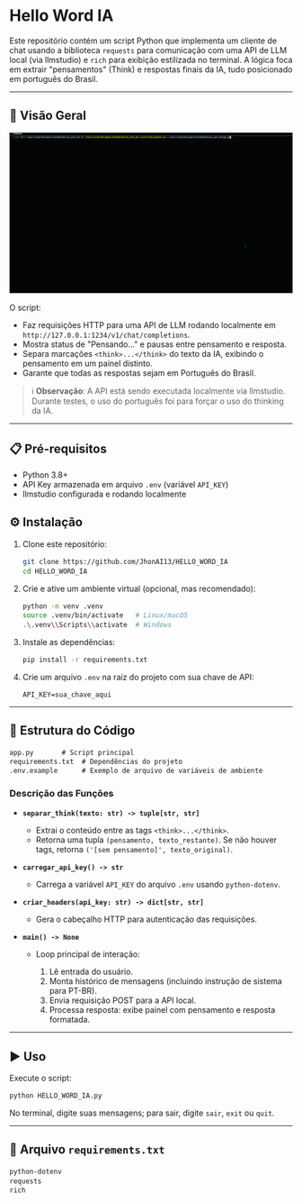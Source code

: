 # Hello Word IA
Este repositório contém um script Python que implementa um cliente de chat usando a biblioteca `requests` para comunicação com uma API de LLM local (via llmstudio) e `rich` para exibição estilizada no terminal. A lógica foca em extrair "pensamentos" (Think) e respostas finais da IA, tudo posicionado em português do Brasil.

---

## 🚀 Visão Geral
![Desmonstração](<arquivo/demonstração.gif>)

O script:

* Faz requisições HTTP para uma API de LLM rodando localmente em `http://127.0.0.1:1234/v1/chat/completions`.
* Mostra status de "Pensando..." e pausas entre pensamento e resposta.
* Separa marcações `<think>...</think>` do texto da IA, exibindo o pensamento em um painel distinto.
* Garante que todas as respostas sejam em Português do Brasil.

> ℹ️ **Observação**: A API está sendo executada localmente via llmstudio. Durante testes, o uso do português foi para forçar o uso do thinking da IA.

---

## 📋 Pré-requisitos

* Python 3.8+
* API Key armazenada em arquivo `.env` (variável `API_KEY`)
* llmstudio configurada e rodando localmente

## ⚙️ Instalação

1. Clone este repositório:

   ```bash
   git clone https://github.com/JhonAI13/HELLO_WORD_IA
   cd HELLO_WORD_IA
   ```

2. Crie e ative um ambiente virtual (opcional, mas recomendado):

   ```bash
   python -m venv .venv
   source .venv/bin/activate   # Linux/macOS
   .\.venv\\Scripts\\activate  # Windows
   ```

3. Instale as dependências:

   ```bash
   pip install -r requirements.txt
   ```

4. Crie um arquivo `.env` na raiz do projeto com sua chave de API:

   ```env
   API_KEY=sua_chave_aqui
   ```

---

## 📂 Estrutura do Código

```
app.py       # Script principal
requirements.txt  # Dependências do projeto
.env.example      # Exemplo de arquivo de variáveis de ambiente
```

### Descrição das Funções

* **`separar_think(texto: str) -> tuple[str, str]`**

  * Extrai o conteúdo entre as tags `<think>...</think>`.
  * Retorna uma tupla `(pensamento, texto_restante)`. Se não houver tags, retorna `('[sem pensamento]', texto_original)`.

* **`carregar_api_key() -> str`**

  * Carrega a variável `API_KEY` do arquivo `.env` usando `python-dotenv`.

* **`criar_headers(api_key: str) -> dict[str, str]`**

  * Gera o cabeçalho HTTP para autenticação das requisições.

* **`main() -> None`**

  * Loop principal de interação:

    1. Lê entrada do usuário.
    2. Monta histórico de mensagens (incluindo instrução de sistema para PT-BR).
    3. Envia requisição POST para a API local.
    4. Processa resposta: exibe painel com pensamento e resposta formatada.

---

## ▶️ Uso

Execute o script:

```bash
python HELLO_WORD_IA.py
```

No terminal, digite suas mensagens; para sair, digite `sair`, `exit` ou `quit`.

---

## 📝 Arquivo `requirements.txt`

```txt
python-dotenv
requests
rich
```
